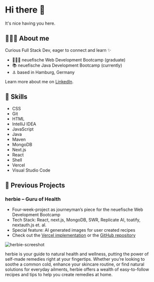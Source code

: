 # Hi there 👋

It's nice having you here.

## 👩🏼‍💻 About me

Curious Full Stack Dev, eager to connect and learn ✨

- 👩🏼‍🎓 neuefische Web Development Bootcamp (graduate)
- 📚 neuefische Java Development Bootcamp (currently)
- ⚓ based in Hamburg, Germany

Learn more about me on [LinkedIn](https://www.linkedin.com/in/nora-kauczor/?locale=en_US).

## 🧠 Skills

- CSS
- Git
- HTML
- IntelliJ IDEA
- JavaScript
- Java
- Maven
- MongoDB
- Next.js
- React
- Shell
- Vercel
- Visual Studio Code

## 🔧 Previous Projects

### herbie – Guru of Health

- Four-week-project as journeyman’s piece for the neuefische Web Development Bootcamp
- Tech Stack: React, next.js, MongoDB, SWR, Replicate AI, toatify, nextauth.js et. al.
- Special feature: AI generated images for user created recipes
- Check out the [Vercel implementation](https://herbie.vercel.app/) or the [GitHub repository](https://github.com/nora-kauczor/herbie---Guru-of-Health)

![herbie-screeshot](https://github.com/user-attachments/assets/9a49ec89-75fc-4fcd-88cc-2b61755a21bc)

herbie is your guide to natural health and wellness, putting the power of self-made remedies right at your fingertips. Whether you’re looking to soothe a common cold, enhance your skincare routine, or find natural solutions for everyday ailments, herbie offers a wealth of easy-to-follow recipes and tips to help you create remedies at home.



